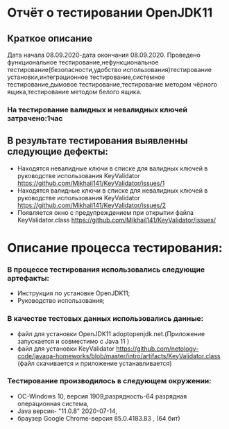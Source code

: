 # Отчёт о тестировании OpenJDK11 
## Краткое описание
Дата начала 08.09.2020-дата окончания 08.09.2020.
Проведено функциональное тестирование,нефункциональное тестирование(безопасности,удобство использования)тестирование установки,интеграционное тестирование,системное тестирование,дымовое тестирование,тестирование методом чёрного ящика,тестирование методом белого ящика.
### На тестирование валидных и невалидных ключей  затрачено:1час
## В результате тестирования выявленны следующие дефекты:
* Находятся невалидные ключи в списке для валидных ключей в руководстве использования KeyValidator https://github.com/Mikhail141/KeyValidator/issues/1
* Находятся валидные ключи в списке для невалидных ключей в руководстве использования KeyValidator https://github.com/Mikhail141/KeyValidator/issues/2
* Появляется окно с предупреждением при открытии файла KeyValidator.class https://github.com/Mikhail141/KeyValidator/issues/
# Описание процесса тестирования:
### В процессе тестирования использовались следующие артефакты:
* Инструкция по установке OpenJDK11;
* Руководство использования;
### В качестве тестовых данных использовались данные:
* файл для установки OpenJDK11   adoptopenjdk.net.(Приложение запускается и совместимо с Java 11 )
* файл для установки  KeyValidator https://github.com/netology-code/javaqa-homeworks/blob/master/intro/artifacts/KeyValidator.class (файл скачивается и приложение устанавливается)

### Тестирование производилось в следующем окружении:
 * OC-Windows 10, версия 1909,разрядность-64 разрядная операционная система,
 * Java версия- "11.0.8" 2020-07-14, 
 * браузер Google Chrome-версия 85.0.4183.83 , (64 бит)

 

